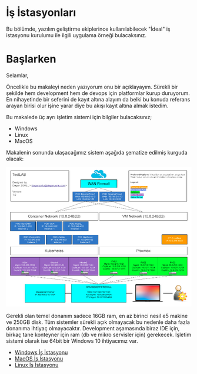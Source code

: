 # İş İstasyonları

Bu bölümde, yazılım geliştirme ekiplerince kullanılabilecek "İdeal" iş istasyonu kurulumu ile ilgili uygulama örneği bulacaksınız. 

# Başlarken

Selamlar,

Öncelikle bu makaleyi neden yazıyorum onu bir açıklayayım. Sürekli bir şekilde hem development hem de devops için platformlar kurup duruyorum. En nihayetinde bir seferini de kayıt altına alayım da belki bu konuda referans arayan birisi olur işine yarar diye bu akışı kayıt altına almak istedim.

Bu makalede üç ayrı işletim sistemi için bilgiler bulacaksınız;

* Windows
* Linux
* MacOS

Makalenin sonunda ulaşacağımız sistem aşağıda şematize edilmiş kurguda olacak:

![Altyapı Genel Görünümü](Windows/assets/en/images/overview.png "Altyapı Genel Görünümü")

Gerekli olan temel donanım sadece 16GB ram, en az birinci nesil e5 makine ve 250GB disk. Tüm sistemler sürekli açık olmayacak bu nedenle daha fazla donanıma ihtiyaç olmayacaktır. Development aşamasında biraz IDE için, birkaç tane konteyner için ram (db ve mikro servisler için) gerekecek. İşletim sistemi olarak ise 64bit bir Windows 10 ihtiyacımız var.


* [Windows İş İstasyonu](Windows "Windows")
* [MacOS İş İstasyonu](MacOS "MacOS")
* [Linux İş İstasyonu](Linux "Linux")
